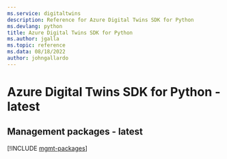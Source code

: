 ```yaml
---
ms.service: digitaltwins
description: Reference for Azure Digital Twins SDK for Python
ms.devlang: python
title: Azure Digital Twins SDK for Python
ms.author: jgalla
ms.topic: reference
ms.data: 08/18/2022
author: johngallardo
---
```

# Azure Digital Twins SDK for Python - latest

## Management packages - latest
[!INCLUDE [mgmt-packages](digital-twins-mgmt-index.md)]
